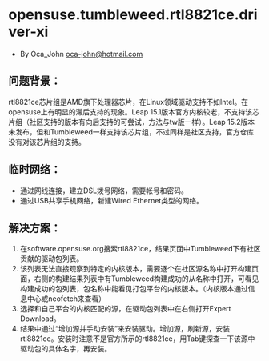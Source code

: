 # opensuse.tumbleweed.rtl8821ce.driver-xi
- By Oca_John <oca-john@hotmail.com>

## 问题背景：

rtl8821ce芯片组是AMD旗下处理器芯片，在Linux领域驱动支持不如Intel。在opensuse上有明显的滞后支持的现象。Leap 15.1版本官方内核较老，不支持该芯片组（社区支持的版本有向后支持的可尝试，方法与tw版一样）。Leap 15.2版本未发布，但和Tumbleweed一样支持该芯片组，不过同样是社区支持，官方仓库没有对该芯片组的支持。

## 临时网络：

- 通过网线连接，建立DSL拨号网络，需要帐号和密码。
- 通过USB共享手机网络，新建Wired Ethernet类型的网络。

## 解决方案：

1. 在software.opensuse.org搜索rtl8821ce，结果页面中Tumbleweed下有社区贡献的驱动包列表。
2. 该列表无法直接观察到特定的内核版本，需要逐个在社区源名称中打开构建页面，右侧的构建结果列表中有Tumbleweed构建成功的从名称中打开，可看见构建成功的包列表，包名称中能看见打包平台的内核版本。（内核版本通过信息中心或neofetch来查看）
3. 选择和自己平台的内核匹配的源，在驱动包列表中在右侧打开Expert Download。
4. 结果中通过“增加源并手动安装”来安装驱动。增加源，刷新源，安装rtl8821ce。安装时注意不是官方所示的rtl8821ce，用Tab键探查一下该源中驱动包的具体名字，再安装。
